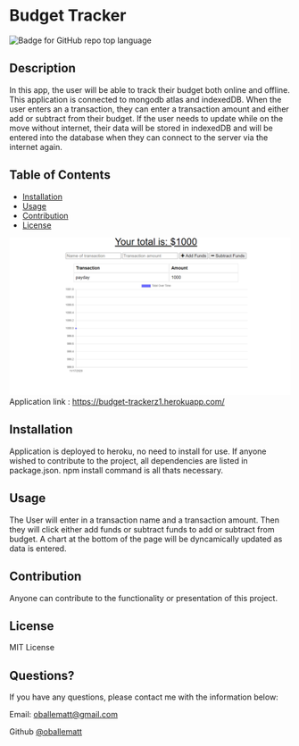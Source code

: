 # Budget Tracker
  
  ![Badge for GitHub repo top language](https://img.shields.io/github/languages/top/oballematt/Budget-Tracker?style=flat&logo=appveyor) 
  

  ## Description

  In this app, the user will be able to track their budget both online and offline. This application is connected to mongodb atlas and indexedDB. When the user enters an a transaction, they can enter a transaction amount and either add or subtract from their budget. If the user needs to update while on the move without internet, their data will be stored in indexedDB and will be entered into the database when they can connect to the server via the internet again.
  
  ## Table of Contents
  * [Installation](#installation)
  * [Usage](#usage)
  * [Contribution](#contribution)
  * [License](#license)
  
  ![Budget Tracker](public/assets/budget.jpg)
  Application link : https://budget-trackerz1.herokuapp.com/
  ## Installation
  
  Application is deployed to heroku, no need to install for use. If anyone wished to contribute to the project, all dependencies are listed in package.json. npm install command is all thats necessary.
  
  
  ## Usage
  
  The User will enter in a transaction name and a transaction amount. Then they will click either add funds or subtract funds to add or subtract from budget. A chart at the bottom of the page will be dyncamically updated as data is entered.
  
  
  ## Contribution
  
  Anyone can contribute to the functionality or presentation of this project.
  
  
  ## License
  
  MIT License
  
  
  ## Questions?
  
  If you have any questions, please contact me with the information below:
  
  Email: oballematt@gmail.com

  Github [@oballematt](https://github.com/oballematt)
  
